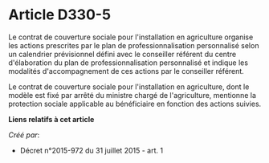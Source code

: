 # Article D330-5

Le contrat de couverture sociale pour l'installation en agriculture organise les actions prescrites par le plan de
professionnalisation personnalisé selon un calendrier prévisionnel défini avec le conseiller référent du centre d'élaboration
du plan de professionnalisation personnalisé et indique les modalités d'accompagnement de ces actions par le conseiller
référent. 

Le contrat de couverture sociale pour l'installation en agriculture, dont le modèle est fixé par arrêté du ministre chargé de
l'agriculture, mentionne la protection sociale applicable au bénéficiaire en fonction des actions suivies.

**Liens relatifs à cet article**

_Créé par_:

  - Décret n°2015-972 du 31 juillet 2015 - art. 1
